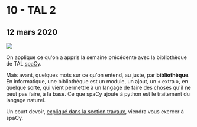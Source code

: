 # 10 - TAL 2

## 12 mars 2020

![](../.gitbook/assets/spacy.png)

On applique ce qu'on a appris la semaine précédente avec la bibliothèque de TAL [spaCy](https://spacy.io/).

Mais avant, quelques mots sur ce qu'on entend, au juste, par **bibliothèque**. En informatique, une bibliothèque est un module, un ajout, un « extra », en quelque sorte, qui vient permettre à un langage de faire des choses qu'il ne peut pas faire, à la base. Ce que spaCy ajoute à python est le traitement du langage naturel.

Un court devoir, [expliqué dans la section travaux](../travaux/travaux.md#devoir-4), viendra vous exercer à spaCy.

